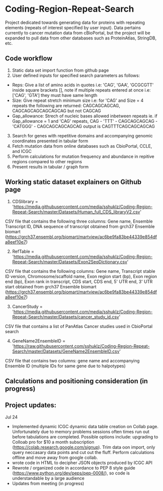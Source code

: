 # Coding-Region-Repeat-Search
Project dedicated towards generating data for proteins with repeating elements (repeats of interest specified by user input). Data pertains currently to cancer mutation data from cBioPortal, but the project will be expanded to pull data from other databases such as ProteinAtlas, StringDB, etc.

## Code workflow

1. Static data set import function from github page
2. User defined inputs for specified search parameters as follows:
* Reps: Give a list of amino acids in quotes i.e: 'CAG', 'GAA', 'GCGCGTT' inside square brackets [], note if multiple repeats entered at once i.e: ['CAG', 'GTA'] they must have same length
* Size: Give repeat stretch minimum size i.e: for 'CAG' and Size = 4 repeats the following are returned: CAGCAGCAGCAG, CAGCAGCAGCAGCAGCAG but not CAGCAG
* Gap_allowance: Strech of nucleic bases allowed inbetween repeats ie. if Gap_allowance = 1 and 'CAG' repeats, CAG - 'TTT' - CAGCAGCAGCAG - 'CATGGG' - CAGCAGCAGCAGCAG output is CAGTTTCAGCAGCAGCAG
3. Search for genes with repetitive domains and accompanying genomic coordinates presented in tabular form
4. Fetch mutation data from online databases such as CbioPortal, CCLE, and ICGC
5. Perform calculations for mutation frequency and abundance in repitive regions compared to other regions
6. Present results in tabular / graph form

## Working static dataset explainers on Github page

1. CDSlibrary = 'https://media.githubusercontent.com/media/sshuklz/Coding-Region-Repeat-Search/master/Datasets/Human_full_CDS_libraryV2.csv'

CSV file that contains the following three columns: Gene name, Ensemble Transcript ID, DNA sequence of transcript obtained from grch37 Ensemble biomart (https://grch37.ensembl.org/biomart/martview/ac6be9fa83be44339e854dfa8eef10e7) 

2. RefTable = 'https://media.githubusercontent.com/media/sshuklz/Coding-Region-Repeat-Search/master/Datasets/Exon2SeqDictionary.csv'

CSV file that contains the following columns: Gene name, Transcript stable ID version, Chromosome/scaffold name, Exon region start (bp), Exon region end (bp), Exon rank in transcript, CDS start, CDS end, 5' UTR end, 3' UTR start
obtained from grch37 Ensemble biomart (https://grch37.ensembl.org/biomart/martview/ac6be9fa83be44339e854dfa8eef10e7) 

3. CancerStudy = 'https://media.githubusercontent.com/media/sshuklz/Coding-Region-Repeat-Search/master/Datasets/cancer_study_id.csv'

CSV file that contains a list of PanAtlas Cancer studies used in CbioPortal search

4. GeneName2EnsembleID = 'https://raw.githubusercontent.com/sshuklz/Coding-Region-Repeat-Search/master/Datasets/GeneName2EnsembleID.csv'

CSV file that contains two columns: gene name and accompanying Ensemble ID (multiple IDs for same gene due to halpotypes)

## Calculations and positioning consideration (in progress)

## Project updates:

Jul 24 
- Implemented dynamic ICGC dynamic data table creation on Collab page. Unfortunately due to memory problems sessions often times run out before tabulations are completed.
Possible options include: upgrading to Colloab pro for $10 a month subscription (https://colab.research.google.com/signup). Trim data oon import, only query neccasary data points
and cut out the fluff. Perform calculations offline and move away from google collab. 
- wrote code in HTML to decipher JSON objects produced by ICGC API
- Rewrote / organized code in accordance to PEP 8 style guide (https://www.python.org/dev/peps/pep-0008/), so code is understandable by a large audience
- Updates from meeting (in progress)
